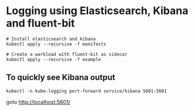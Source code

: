 # Logging using Elasticsearch, Kibana and fluent-bit

```
# Install elasticsearch and kibana
kubectl apply --recursive -f manifests

# Create a workload with fluent-bit as sidecar
kubectl apply --recursive -f example
```

## To quickly see Kibana output

`kubectl -n kube-logging port-forward service/kibana 5601:5601`

goto [http://localhost:5601/](http://localhost:5601/)
